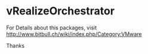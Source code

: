# vRealizeOrchestrator
For Details about this packages, visit http://www.bitbull.ch/wiki/index.php/Category:VMware

Thanks
